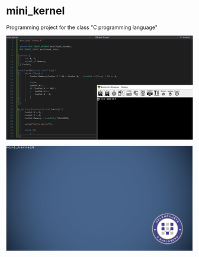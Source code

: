 # mini_kernel
Programming project for the class "C programming language"

![](https://raw.githubusercontent.com/cartman300/mini_kernel/master/screenshots/a.png "Hello World!")

![](https://raw.githubusercontent.com/cartman300/mini_kernel/master/screenshots/b.png "Graphics")